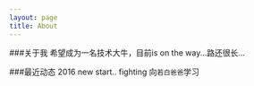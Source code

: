 ```yaml
---
layout: page
title: About
---
```



###关于我
希望成为一名技术大牛，目前is on the way...路还很长...

###最近动态
2016 new start.. fighting 向`若白爸爸`学习
